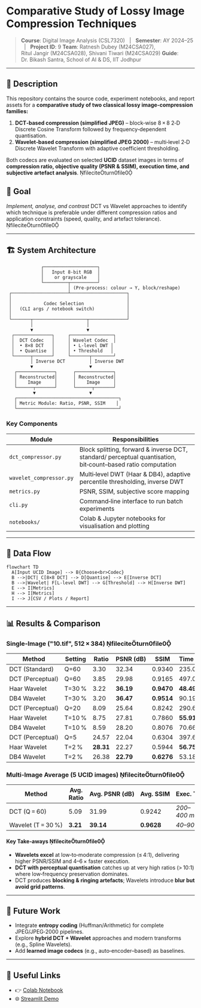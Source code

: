 # Comparative Study of Lossy Image Compression Techniques

> **Course**: Digital Image Analysis (CSL7320)   |   **Semester**: AY 2024–25   |   **Project ID**: 9
> **Team**: Ratnesh Dubey (M24CSA027), Ritul Jangir (M24CSA028), Shivani Tiwari (M24CSA029)
> **Guide**: Dr. Bikash Santra, School of AI & DS, IIT Jodhpur

---

## 📜 Description

This repository contains the source code, experiment notebooks, and report assets for a **comparative study of two classical lossy image‑compression families:**

1. **DCT‑based compression (simplified JPEG)** – block‑wise 8 × 8 2‑D Discrete Cosine Transform followed by frequency‑dependent quantisation.
2. **Wavelet‑based compression (simplified JPEG 2000)** – multi‑level 2‑D Discrete Wavelet Transform with adaptive coefficient thresholding.

Both codecs are evaluated on selected **UCID** dataset images in terms of **compression ratio, objective quality (PSNR & SSIM), execution time, and subjective artefact analysis**.  fileciteturn0file0

## 🎯 Goal

*Implement, analyse, and contrast* DCT vs Wavelet approaches to identify which technique is preferable under different compression ratios and application constraints (speed, quality, and artefact tolerance).  fileciteturn0file0

---

## 🏗️ System Architecture

```
             ┌────────────────────┐
             │   Input 8‑bit RGB  │
             │    or grayscale    │
             └─────────┬──────────┘
                       │ (Pre‑process: colour → Y, block/reshape)
 ┌─────────────────────┴─────────────────────┐
 │                                           │
 │            Codec Selection                │
 │   (CLI args / notebook switch)            │
 │                                           │
 └───────┬────────────────────┬──────────────┘
         │                    │
         ▼                    ▼
  ┌──────────────┐     ┌────────────────┐
  │  DCT Codec   │     │ Wavelet Codec  │
  │  • 8×8 DCT   │     │ • L‑level DWT │
  │  • Quantise  │     │ • Threshold   │
  └──────┬───────┘     └───────┬────────┘
         │ Inverse DCT         │ Inverse DWT
         ▼                     ▼
   ┌──────────────┐      ┌──────────────┐
   │ Reconstructed│      │ Reconstructed│
   │    Image     │      │    Image     │
   └──────┬───────┘      └──────┬───────┘
          ▼                    ▼
   ┌──────────────────────────────────────┐
   │ Metric Module: Ratio, PSNR, SSIM    │
   └──────────────────────────────────────┘
```

### Key Components

| Module                  | Responsibilities                                                                                             |
| ----------------------- | ------------------------------------------------------------------------------------------------------------ |
| `dct_compressor.py`     | Block splitting, forward & inverse DCT, standard/ perceptual quantisation, bit‑count–based ratio computation |
| `wavelet_compressor.py` | Multi‑level DWT (Haar & DB4), adaptive percentile thresholding, inverse DWT                                  |
| `metrics.py`            | PSNR, SSIM, subjective score mapping                                                                         |
| `cli.py`                | Command‑line interface to run batch experiments                                                              |
| `notebooks/`            | Colab & Jupyter notebooks for visualisation and plotting                                                     |

---

## 🔄 Data Flow

```mermaid
flowchart TD
  A[Input UCID Image] --> B{Choose<br>Codec}
  B -->|DCT| C[8×8 DCT] --> D[Quantise] --> E[Inverse DCT]
  B -->|Wavelet| F[L‑level DWT] --> G[Threshold] --> H[Inverse DWT]
  E --> I[Metrics]
  H --> I[Metrics]
  I --> J[CSV / Plots / Report]
```

---

## 📊 Results & Comparison

### Single‑Image ("10.tif", 512 × 384)  fileciteturn0file0

| Method           | Setting | Ratio     | PSNR (dB) | SSIM       | Time (ms) |
| ---------------- | ------- | --------- | --------- | ---------- | --------- |
| DCT (Standard)   | Q=60    | 3.30      | 32.34     | 0.9340     | 235.03    |
| DCT (Perceptual) | Q=60    | 3.85      | 29.98     | 0.9165     | 497.03    |
| Haar Wavelet     | T=30 %  | 3.22      | **36.19** | **0.9470** | **48.49** |
| DB4 Wavelet      | T=30 %  | 3.20      | **36.47** | **0.9514** | 90.19     |
| DCT (Perceptual) | Q=20    | 8.09      | 25.64     | 0.8242     | 290.61    |
| Haar Wavelet     | T=10 %  | 8.75      | 27.81     | 0.7860     | **55.91** |
| DB4 Wavelet      | T=10 %  | 8.59      | 28.20     | 0.8076     | 70.66     |
| DCT (Perceptual) | Q=5     | 24.57     | 22.04     | 0.6304     | 397.60    |
| Haar Wavelet     | T=2 %   | **28.31** | 22.27     | 0.5944     | **56.75** |
| DB4 Wavelet      | T=2 %   | 26.38     | **22.79** | **0.6276** | 53.18     |

### Multi‑Image Average (5 UCID images)  fileciteturn0file0

| Method             | Avg. Ratio | Avg. PSNR (dB) | Avg. SSIM  | Exec. Time   |
| ------------------ | ---------- | -------------- | ---------- | ------------ |
| DCT (Q = 60)       | 5.09       | 31.99          | 0.9242     | *200–400 ms* |
| Wavelet (T = 30 %) | **3.21**   | **39.14**      | **0.9628** | *40–90 ms*   |

#### Key Take‑aways  fileciteturn0file0

* **Wavelets excel** at low‑to‑moderate compression (≤ 4:1), delivering higher PSNR/SSIM and 4–6 × faster execution.
* **DCT with perceptual quantisation** catches up at very high ratios (> 10:1) where low‑frequency preservation dominates.
* DCT produces **blocking & ringing artefacts**; Wavelets introduce **blur but avoid grid patterns**.

---

## 🧩 Future Work

* Integrate **entropy coding** (Huffman/Arithmetic) for complete JPEG/JPEG‑2000 pipelines.
* Explore **hybrid DCT + Wavelet** approaches and modern transforms (e.g., Spline Wavelets).
* Add **learned image codecs** (e.g., auto‑encoder–based) as baselines.

---

## 🔗 Useful Links

* 👉 [Colab Notebook](https://colab.research.google.com/drive/1njkInhbnTG2teeEhI0Xu3A-J03LfHIqv?usp=sharing)
* 🌐 [Streamlit Demo](https://codeneon-compression-techniques-app-4ksrti.streamlit.app/)
